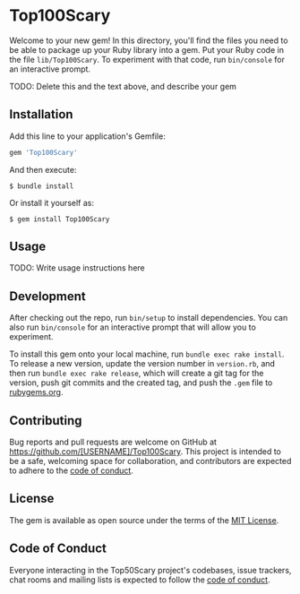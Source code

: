 # Top100Scary

Welcome to your new gem! In this directory, you'll find the files you need to be able to package up your Ruby library into a gem. Put your Ruby code in the file `lib/Top100Scary`. To experiment with that code, run `bin/console` for an interactive prompt.

TODO: Delete this and the text above, and describe your gem

## Installation

Add this line to your application's Gemfile:

```ruby
gem 'Top100Scary'
```

And then execute:

    $ bundle install

Or install it yourself as:

    $ gem install Top100Scary

## Usage

TODO: Write usage instructions here

## Development

After checking out the repo, run `bin/setup` to install dependencies. You can also run `bin/console` for an interactive prompt that will allow you to experiment.

To install this gem onto your local machine, run `bundle exec rake install`. To release a new version, update the version number in `version.rb`, and then run `bundle exec rake release`, which will create a git tag for the version, push git commits and the created tag, and push the `.gem` file to [rubygems.org](https://rubygems.org).

## Contributing

Bug reports and pull requests are welcome on GitHub at https://github.com/[USERNAME]/Top100Scary. This project is intended to be a safe, welcoming space for collaboration, and contributors are expected to adhere to the [code of conduct](https://github.com/[USERNAME]/Top100Scary/blob/master/CODE_OF_CONDUCT.md).

## License

The gem is available as open source under the terms of the [MIT License](https://opensource.org/licenses/MIT).

## Code of Conduct

Everyone interacting in the Top50Scary project's codebases, issue trackers, chat rooms and mailing lists is expected to follow the [code of conduct](https://github.com/[USERNAME]/Top100Scary/blob/master/CODE_OF_CONDUCT.md).
